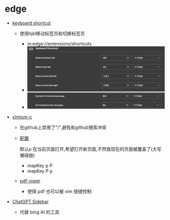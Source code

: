 # edge

- [keyboard shortcut](https://chromewebstore.google.com/detail/keyboard-shortcuts/lplcmnhgijkkmflbmhabnccgelffpnog)

    - 使用hjkl移动标签页和切换标签页
        
        - in:edge://extensions/shortcuts
        - ![image_2024-03-28-11-13-14](img/image_2024-03-28-11-13-14.png) 
        - ![image_2024-03-28-11-13-35](img/image_2024-03-28-11-13-35.png) 

        

- [vimium-c](https://github.com/gdh1995/vimium-c)

    - 在github上禁用了"/",避免和github搜索冲突
    
    - [配置](extension://aibcglbfblnogfjhbcmmpobjhnomhcdo/pages/options.html)

        默认p 在当前页面打开,希望打开新页面,不然我现在的页面被覆盖了(大写懒得摁)
        - mapKey p P
        - mapKey P p

    - [pdf-viwer](https://chromewebstore.google.com/detail/pdf-viewer/oemmndcbldboiebfnladdacbdfmadadm)
        
        - 使得 pdf 也可以被 vim 按键控制

    

- [ChatGPT Sidebar](https://microsoftedge.microsoft.com/addons/detail/sider-chatgpt-sidebar-/dhoenijjpgpeimemopealfcbiecgceod?hl=en-US)

    - 代替 bing AI 的工具


